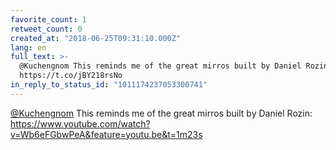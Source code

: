 ```yaml
---
favorite_count: 1
retweet_count: 0
created_at: "2018-06-25T09:31:10.000Z"
lang: en
full_text: >-
  @Kuchengnom This reminds me of the great mirros built by Daniel Rozin:
  https://t.co/jBY218rsNo
in_reply_to_status_id: "1011174237053300741"
---
```


[@Kuchengnom](https://twitter.com/Kuchengnom) This reminds me of the great
mirros built by Daniel Rozin:
<https://www.youtube.com/watch?v=Wb6eFGbwPeA&feature=youtu.be&t=1m23s>
